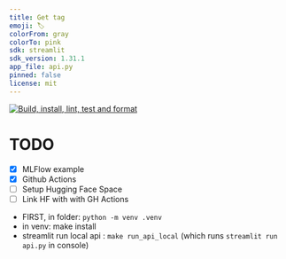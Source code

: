 ```yaml
---
title: Get tag
emoji: 🏷️
colorFrom: gray
colorTo: pink
sdk: streamlit
sdk_version: 1.31.1
app_file: api.py
pinned: false
license: mit
---
```


[![Build, install, lint, test and format](https://github.com/sycod/OC_P5_SoF/actions/workflows/main.yaml/badge.svg)](https://github.com/sycod/OC_P5_SoF/actions/workflows/main.yaml)

# TODO

- [x] MLFlow example
- [x] Github Actions  
- [ ] Setup Hugging Face Space  
- [ ] Link HF with with GH Actions  

- FIRST, in folder: `python -m venv .venv`
- in venv: make install
- streamlit run local api : `make run_api_local` (which runs `streamlit run api.py` in console)
